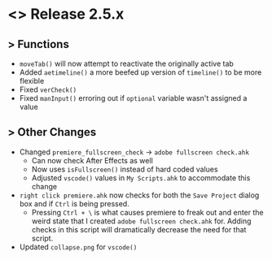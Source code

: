 # <> Release 2.5.x

## > Functions
- `moveTab()` will now attempt to reactivate the originally active tab
- Added `aetimeline()` a more beefed up version of `timeline()` to be more flexible
- Fixed `verCheck()`
- Fixed `manInput()` erroring out if `optional` variable wasn't assigned a value

## > Other Changes
- Changed `premiere_fullscreen_check` -> `adobe fullscreen check.ahk`
    - Can now check After Effects as well
    - Now uses `isFullscreen()` instead of hard coded values
    - Adjusted `vscode()` values in `My Scripts.ahk` to accommodate this change
- `right click premiere.ahk` now checks for both the `Save Project` dialog box and if `Ctrl` is being pressed.
    - Pressing `Ctrl + \` is what causes premiere to freak out and enter the weird state that I created `adobe fullscreen check.ahk` for. Adding checks in this script will dramatically decrease the need for that script.
- Updated `collapse.png` for `vscode()`
